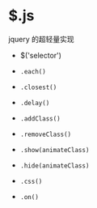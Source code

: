# $.js
jquery 的超轻量实现

 * $('selector')
 *     .each()
 *     .closest()
 *     .delay()
 *     .addClass()
 *     .removeClass()
 *     .show(animateClass)
 *     .hide(animateClass)
 *     .css()
 *     .on()

